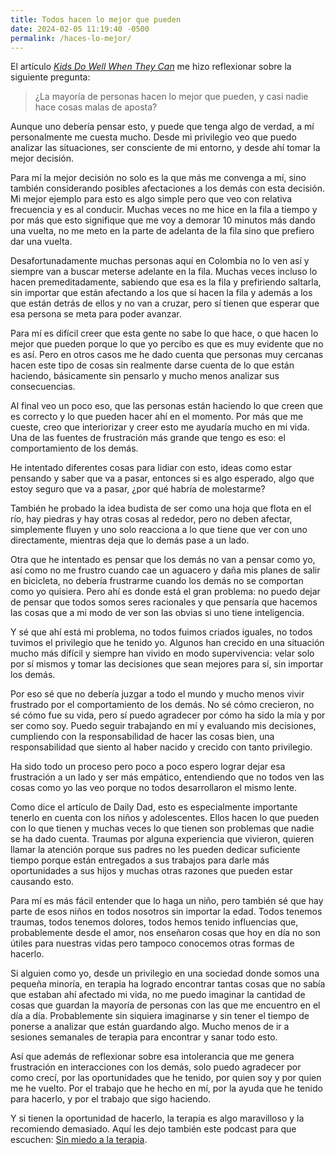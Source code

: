 ```yaml
---
title: Todos hacen lo mejor que pueden
date: 2024-02-05 11:19:40 -0500
permalink: /haces-lo-mejor/
---
```


El artículo *[Kids Do Well When They Can](https://dailydad.com/kids-do-well-when-they-can/)* me hizo reflexionar sobre la siguiente pregunta:

> ¿La mayoría de personas hacen lo mejor que pueden, y casi nadie hace cosas malas de aposta?

Aunque uno debería pensar esto, y puede que tenga algo de verdad, a mí personalmente me cuesta mucho. Desde mi privilegio veo que puedo analizar las situaciones, ser consciente de mi entorno, y desde ahí tomar la mejor decisión.

Para mí la mejor decisión no solo es la que más me convenga a mí, sino también considerando posibles afectaciones a los demás con esta decisión. Mi mejor ejemplo para esto es algo simple pero que veo con relativa frecuencia y es al conducir. Muchas veces no me hice en la fila a tiempo y por más que esto signifique que me voy a demorar 10 minutos más dando una vuelta, no me meto en la parte de adelanta de la fila sino que prefiero dar una vuelta. 

Desafortunadamente muchas personas aquí en Colombia no lo ven así y siempre van a buscar meterse adelante en la fila. Muchas veces incluso lo hacen premeditadamente, sabiendo que esa es la fila y prefiriendo saltarla, sin importar que están afectando a los que sí hacen la fila y además a los que están detrás de ellos y no van a cruzar, pero sí tienen que esperar que esa persona se meta para poder avanzar.

Para mí es difícil creer que esta gente no sabe lo que hace, o que hacen lo mejor que pueden porque lo que yo percibo es que es muy evidente que no es así. Pero en otros casos me he dado cuenta que personas muy cercanas hacen este tipo de cosas sin realmente darse cuenta de lo que están haciendo, básicamente sin pensarlo y mucho menos analizar sus consecuencias.

Al final veo un poco eso, que las personas están haciendo lo que creen que es correcto y lo que pueden hacer ahí en el momento. Por más que me cueste, creo que interiorizar y creer esto me ayudaría mucho en mi vida. Una de las fuentes de frustración más grande que tengo es eso: el comportamiento de los demás.

He intentado diferentes cosas para lidiar con esto, ideas como estar pensando y saber que va a pasar, entonces si es algo esperado, algo que estoy seguro que va a pasar, ¿por qué habría de molestarme?

También he probado la idea budista de ser como una hoja que flota en el río, hay piedras y hay otras cosas al rededor, pero no deben afectar, simplemente fluyen y uno solo reacciona a lo que tiene que ver con uno directamente, mientras deja que lo demás pase a un lado.

Otra que he intentado es pensar que los demás no van a pensar como yo, así como no me frustro cuando cae un aguacero y daña mis planes de salir en bicicleta, no debería frustrarme cuando los demás no se comportan como yo quisiera. Pero ahí es donde está el gran problema: no puedo dejar de pensar que todos somos seres racionales y que pensaría que hacemos las cosas que a mi modo de ver son las obvias si uno tiene inteligencia.

Y sé que ahí está mi problema, no todos fuimos criados iguales, no todos tuvimos el privilegio que he tenido yo. Algunos han crecido en una situación mucho más difícil y siempre han vivido en modo supervivencia: velar solo por sí mismos y tomar las decisiones que sean mejores para sí, sin importar los demás.

Por eso sé que no debería juzgar a todo el mundo y mucho menos vivir frustrado por el comportamiento de los demás. No sé cómo crecieron, no sé cómo fue su vida, pero sí puedo agradecer por cómo ha sido la mía y por ser como soy. Puedo seguir trabajando en mí y evaluando mis decisiones, cumpliendo con la responsabilidad de hacer las cosas bien, una responsabilidad que siento al haber nacido y crecido con tanto privilegio.

Ha sido todo un proceso pero poco a poco espero lograr dejar esa frustración a un lado y ser más empático, entendiendo que no todos ven las cosas como yo las veo porque no todos desarrollaron el mismo lente.

Como dice el artículo de Daily Dad, esto es especialmente importante tenerlo en cuenta con los niños y adolescentes. Ellos hacen lo que pueden con lo que tienen y muchas veces lo que tienen son problemas que nadie se ha dado cuenta. Traumas por alguna experiencia que vivieron, quieren llamar la atención porque sus padres no les pueden dedicar suficiente tiempo porque están entregados a sus trabajos para darle más oportunidades a sus hijos y muchas otras razones que pueden estar causando esto.

Para mí es más fácil entender que lo haga un niño, pero también sé que hay parte de esos niños en todos nosotros sin importar la edad. Todos tenemos traumas, todos tenemos dolores, todos hemos tenido influencias que, probablemente desde el amor, nos enseñaron cosas que hoy en día no son útiles para nuestras vidas pero tampoco conocemos otras formas de hacerlo.

Si alguien como yo, desde un privilegio en una sociedad donde somos una pequeña minoría, en terapia ha logrado encontrar tantas cosas que no sabía que estaban ahí afectado mi vida, no me puedo imaginar la cantidad de cosas que guardan la mayoría de personas con las que me encuentro en el día a día. Probablemente sin siquiera imaginarse y sin tener el tiempo de ponerse a analizar que están guardando algo. Mucho menos de ir a sesiones semanales de terapia para encontrar y sanar todo esto.

Así que además de reflexionar sobre esa intolerancia que me genera frustración en interacciones con los demás, solo puedo agradecer por como crecí, por las oportunidades que he tenido, por quien soy y por quien me he vuelto. Por el trabajo que he hecho en mí, por la ayuda que he tenido para hacerlo, y por el trabajo que sigo haciendo.

Y si tienen la oportunidad de hacerlo, la terapia es algo maravilloso y la recomiendo demasiado. Aquí les dejo también este podcast para que escuchen: [Sin miedo a la terapia](https://podcasters.spotify.com/pod/show/maravilloso-f-ing-despert/episodes/SIN-MIEDO-A-LA-TERAPIA-e2bduh4/a-aaieaaq). 